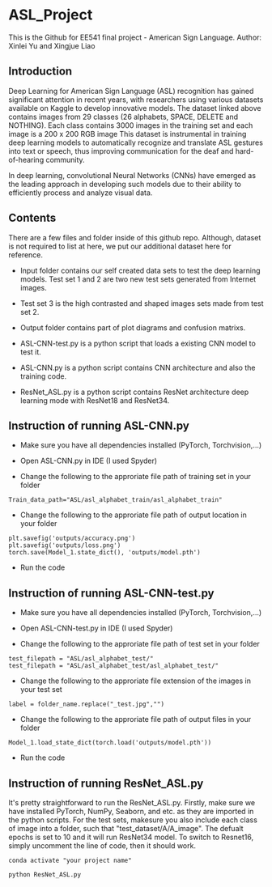 # ASL_Project
This is the Github for EE541 final project - American Sign Language.
Author: Xinlei Yu and Xingjue Liao

## Introduction
Deep Learning for American Sign Language (ASL) recognition has gained significant attention in recent years, with researchers using various datasets available on Kaggle to develop innovative models. The dataset linked above contains images from 29 classes (26 alphabets, SPACE, DELETE and NOTHING). Each class contains 3000 images in the training set and each image is a 200 x 200 RGB image This dataset is instrumental in training deep learning models to automatically recognize and translate ASL gestures into text or speech, thus improving communication for the deaf and hard-of-hearing community.

In deep learning, convolutional Neural Networks (CNNs) have emerged as the leading approach in developing such models due to their ability to efficiently process and analyze visual data.

## Contents
There are a few files and folder inside of this github repo. Although, dataset is not required to list at here, we put our additional dataset here for reference. 

- Input folder contains our self created data sets to test the deep learning models. Test set 1 and 2 are two new test sets generated from Internet images.

- Test set 3 is the high contrasted and shaped images sets made from test set 2.

- Output folder contains part of plot diagrams and confusion matrixs. 

- ASL-CNN-test.py is a python script that loads a existing CNN model to test it. 

- ASL-CNN.py is a python script contains CNN architecture and also the training code. 

- ResNet_ASL.py is a python script contains ResNet architecture deep learning mode with ResNet18 and ResNet34. 
## Instruction of running ASL-CNN.py
- Make sure you have all dependencies installed (PyTorch, Torchvision,...)

- Open ASL-CNN.py in IDE (I used Spyder)

- Change the following to the approriate file path of training set in your folder
```
Train_data_path="ASL/asl_alphabet_train/asl_alphabet_train"
```
- Change the following to the approriate file path of output location in your folder
```
plt.savefig('outputs/accuracy.png')
plt.savefig('outputs/loss.png')
torch.save(Model_1.state_dict(), 'outputs/model.pth')
```
- Run the code

## Instruction of running ASL-CNN-test.py
- Make sure you have all dependencies installed (PyTorch, Torchvision,...)

- Open ASL-CNN-test.py in IDE (I used Spyder)

- Change the following to the approriate file path of test set in your folder
```
test_filepath = "ASL/asl_alphabet_test/"
test_filepath = "ASL/asl_alphabet_test/asl_alphabet_test/"
```
- Change the following to the approriate file extension of the images in your test set
```
label = folder_name.replace("_test.jpg","")
```
- Change the following to the approriate  file path of output files in your folder
```
Model_1.load_state_dict(torch.load('outputs/model.pth'))
```
- Run the code

## Instruction of running ResNet_ASL.py
It's pretty straightforward to run the ResNet_ASL.py. Firstly, make sure we have installed PyTorch, NumPy, Seaborn, and etc. as they are imported in the python scripts.
For the test sets, makesure you also include each class of image into a folder, such that "test_dataset/A/A_image". The defualt epochs is set to 10 and it will run ResNet34 model. To switch to Resnet16, simply uncomment the line of code, then it should work. 

```shell
conda activate "your project name"

python ResNet_ASL.py

```
